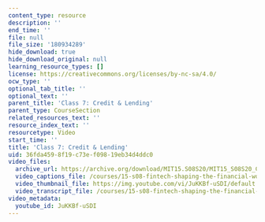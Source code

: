 ```yaml
---
content_type: resource
description: ''
end_time: ''
file: null
file_size: '180934289'
hide_download: true
hide_download_original: null
learning_resource_types: []
license: https://creativecommons.org/licenses/by-nc-sa/4.0/
ocw_type: ''
optional_tab_title: ''
optional_text: ''
parent_title: 'Class 7: Credit & Lending'
parent_type: CourseSection
related_resources_text: ''
resource_index_text: ''
resourcetype: Video
start_time: ''
title: 'Class 7: Credit & Lending'
uid: 36fda459-8f19-c73e-f098-19eb34d4ddc0
video_files:
  archive_url: https://archive.org/download/MIT15.S08S20/MIT15_S08S20_Class07_300k.mp4
  video_captions_file: /courses/15-s08-fintech-shaping-the-financial-world-spring-2020/17fbc0eeb5ac51ff85561edbfd88e751_JuKKBf-uSDI.vtt
  video_thumbnail_file: https://img.youtube.com/vi/JuKKBf-uSDI/default.jpg
  video_transcript_file: /courses/15-s08-fintech-shaping-the-financial-world-spring-2020/1911e59b3f6faf9310b067714b166994_JuKKBf-uSDI.pdf
video_metadata:
  youtube_id: JuKKBf-uSDI
---
```

